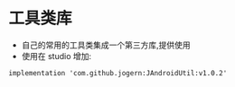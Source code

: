 # 工具类库

- 自己的常用的工具类集成一个第三方库,提供使用
- 使用在 studio 增加:

 ~~~
 implementation 'com.github.jogern:JAndroidUtil:v1.0.2' 
 
 ~~~